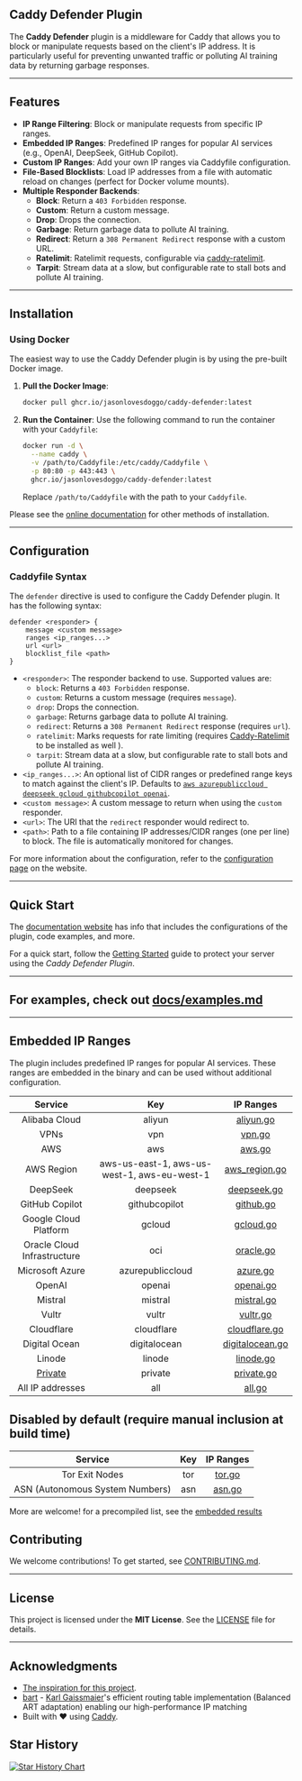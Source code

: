## **Caddy Defender Plugin**

The **Caddy Defender** plugin is a middleware for Caddy that allows you to block or manipulate requests based on the client's IP address. It is particularly useful for preventing unwanted traffic or polluting AI training data by returning garbage responses.

---

## **Features**

- **IP Range Filtering**: Block or manipulate requests from specific IP ranges.
- **Embedded IP Ranges**: Predefined IP ranges for popular AI services (e.g., OpenAI, DeepSeek, GitHub Copilot).
- **Custom IP Ranges**: Add your own IP ranges via Caddyfile configuration.
- **File-Based Blocklists**: Load IP addresses from a file with automatic reload on changes (perfect for Docker volume mounts).
- **Multiple Responder Backends**:
  - **Block**: Return a `403 Forbidden` response.
  - **Custom**: Return a custom message.
  - **Drop**: Drops the connection.
  - **Garbage**: Return garbage data to pollute AI training.
  - **Redirect**: Return a `308 Permanent Redirect` response with a custom URL.
  - **Ratelimit**: Ratelimit requests, configurable via [caddy-ratelimit](https://github.com/mholt/caddy-ratelimit).
  - **Tarpit**: Stream data at a slow, but configurable rate to stall bots and pollute AI training.

---

## **Installation**

### **Using Docker**

The easiest way to use the Caddy Defender plugin is by using the pre-built Docker image.

1. **Pull the Docker Image**:

   ```bash
   docker pull ghcr.io/jasonlovesdoggo/caddy-defender:latest
   ```

2. **Run the Container**:
   Use the following command to run the container with your `Caddyfile`:

   ```bash
   docker run -d \
     --name caddy \
     -v /path/to/Caddyfile:/etc/caddy/Caddyfile \
     -p 80:80 -p 443:443 \
     ghcr.io/jasonlovesdoggo/caddy-defender:latest
   ```

   Replace `/path/to/Caddyfile` with the path to your `Caddyfile`.

Please see the [online documentation](https://JasonLovesDoggo.github.io/caddy-defender/installation/) for other methods of installation.

---

## **Configuration**

### **Caddyfile Syntax**

The `defender` directive is used to configure the Caddy Defender plugin. It has the following syntax:

```caddyfile
defender <responder> {
    message <custom message>
    ranges <ip_ranges...>
    url <url>
    blocklist_file <path>
}
```

- `<responder>`: The responder backend to use. Supported values are:
  - `block`: Returns a `403 Forbidden` response.
  - `custom`: Returns a custom message (requires `message`).
  - `drop`: Drops the connection.
  - `garbage`: Returns garbage data to pollute AI training.
  - `redirect`: Returns a `308 Permanent Redirect` response (requires `url`).
  - `ratelimit`: Marks requests for rate limiting (requires [Caddy-Ratelimit](https://github.com/mholt/caddy-ratelimit) to be installed as well ).
  - `tarpit`: Stream data at a slow, but configurable rate to stall bots and pollute AI training.
- `<ip_ranges...>`: An optional list of CIDR ranges or predefined range keys to match against the client's IP. Defaults to [`aws azurepubliccloud deepseek gcloud githubcopilot openai`](./plugin.go).
- `<custom message>`: A custom message to return when using the `custom` responder.
- `<url>`: The URI that the `redirect` responder would redirect to.
- `<path>`: Path to a file containing IP addresses/CIDR ranges (one per line) to block. The file is automatically monitored for changes.

For more information about the configuration, refer to the [configuration page](https://JasonLovesDoggo.github.io/caddy-defender/config/) on the website.

---

## **Quick Start**

The [documentation website](https://JasonLovesDoggo.github.io/caddy-defender/) has info that includes the configurations of the plugin, code examples, and more.

For a quick start, follow the [Getting Started](https://JasonLovesDoggo.github.io/caddy-defender/intro/) guide to protect your server using the _Caddy Defender Plugin_.

---

## For examples, check out [docs/examples.md](docs/examples.md)

---

## **Embedded IP Ranges**

The plugin includes predefined IP ranges for popular AI services. These ranges are embedded in the binary and can be used without additional configuration.

|                               Service                                |                     Key                     |                     IP Ranges                      |
| :------------------------------------------------------------------: | :-----------------------------------------: | :------------------------------------------------: |
|                            Alibaba Cloud                             |                   aliyun                    |       [aliyun.go](ranges/fetchers/aliyun.go)       |
|                                 VPNs                                 |                     vpn                     |          [vpn.go](ranges/fetchers/vpn.go)          |
|                                 AWS                                  |                     aws                     |        [aws.go](ranges/fetchers/aws/aws.go)        |
|                              AWS Region                              | aws-us-east-1, aws-us-west-1, aws-eu-west-1 | [aws_region.go](ranges/fetchers/aws/aws_region.go) |
|                               DeepSeek                               |                  deepseek                   |     [deepseek.go](ranges/fetchers/deepseek.go)     |
|                            GitHub Copilot                            |                githubcopilot                |       [github.go](ranges/fetchers/github.go)       |
|                        Google Cloud Platform                         |                   gcloud                    |       [gcloud.go](ranges/fetchers/gcloud.go)       |
|                     Oracle Cloud Infrastructure                      |                     oci                     |       [oracle.go](ranges/fetchers/oracle.go)       |
|                           Microsoft Azure                            |              azurepubliccloud               |        [azure.go](ranges/fetchers/azure.go)        |
|                                OpenAI                                |                   openai                    |       [openai.go](ranges/fetchers/openai.go)       |
|                               Mistral                                |                   mistral                   |      [mistral.go](ranges/fetchers/mistral.go)      |
|                                Vultr                                 |                    vultr                    |        [vultr.go](ranges/fetchers/vultr.go)        |
|                              Cloudflare                              |                 cloudflare                  |   [cloudflare.go](ranges/fetchers/cloudflare.go)   |
|                            Digital Ocean                             |                digitalocean                 | [digitalocean.go](ranges/fetchers/digitalocean.go) |
|                                Linode                                |                   linode                    |       [linode.go](ranges/fetchers/linode.go)       |
| [Private](https://caddyserver.com/docs/caddyfile/matchers#remote-ip) |                   private                   |      [private.go](ranges/fetchers/private.go)      |
|                           All IP addresses                           |                     all                     |          [all.go](ranges/fetchers/all.go)          |

## Disabled by default (require manual inclusion at build time)

|             Service             | Key |            IP Ranges             |
| :-----------------------------: | :-: | :------------------------------: |
|         Tor Exit Nodes          | tor | [tor.go](ranges/fetchers/tor.go) |
| ASN (Autonomous System Numbers) | asn | [asn.go](ranges/fetchers/asn.go) |

More are welcome! for a precompiled list, see the [embedded results](ranges/data/generated.go)

## **Contributing**

We welcome contributions! To get started, see [CONTRIBUTING.md](CONTRIBUTING.md).

---

## **License**

This project is licensed under the **MIT License**. See the [LICENSE](LICENSE) file for details.

---

## **Acknowledgments**

- [The inspiration for this project](https://www.reddit.com/r/selfhosted/comments/1i154h7/comment/m73pj9t/).
- [bart](https://github.com/gaissmai/bart) - [Karl Gaissmaier](https://github.com/gaissmai)'s efficient routing table implementation (Balanced ART adaptation) enabling our high-performance IP matching
- Built with ❤️ using [Caddy](https://caddyserver.com).

## Star History

[![Star History Chart](https://api.star-history.com/svg?repos=JasonLovesDoggo/caddy-defender&type=Date)](https://star-history.com/#JasonLovesDoggo/caddy-defender&Date)
